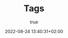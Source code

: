 ---
title: Tags
description: All specific topics or aspects on this site
subtitle: true
date: 2022-08-24 13:40:31+02:00
resources:
- src: angele-kamp-KaeaUITiWnc-unsplash.jpg
  name: featured
  params:
    alt: Four empty paper labels on strings
    zoom: 1.4
--- 